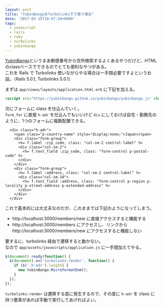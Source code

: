 ```yaml
---
layout: post
title: "YubinBangoをTurbolinks下で使う場合"
date: '2017-03-15T10:47:29+0900'
tags:
  - javascript
  - rails
  - ruby
  - turbolinks
  - yubinbango
---
```


[YubinBango](https://yubinbango.github.io/)というまあ郵便番号から住所検索するよくあるやつだけど、HTMLのclassベースでできるのでとても便利なやつがある。  
これを Rails で Turbolinks 使いながらやる場合は一手間必要ですよというお話。（Rails 5.0.1, Turbolinks 5.0.1）

まずは `app/views/layouts/application.html.erb` に下記を加える。

```html
<script src="https://yubinbango.github.io/yubinbango/yubinbango.js" charset="UTF-8"></script>
```

次にフォームに class を仕込んでいく。  
`form_for` に直接 `h-adr` を仕込んでもいいけど `div` にしておけば自宅・勤務先のように、1つのフォームに複数配置できる。

```erb
  <div class="h-adr">
    <span class="p-country-name" style="display:none;">Japan</span>
    <div class="form-group">
      <%= f.label :zip_code, class: "col-sm-2 control-label" %>
      <div class="col-sm-2">
        <%= f.text_field :zip_code, class: "form-control p-postal-code" %>
      </div>
    </div>
    <div class="form-group">
      <%= f.label :address, class: "col-sm-2 control-label" %>
      <div class="col-sm-10">
        <%= f.text_field :address, class: "form-control p-region p-locality p-street-address p-extended-address" %>
      </div>
    </div>
  </div>
```

これで基本的には大丈夫なのだが、このままでは下記のようになってしまう。

* http://localhost:3000/members/new に直接アクセスすると機能する
* http://localhost:3000/members にアクセスし、リンクから http://localhost:3000/members/new にアクセスすると機能しない

要するに、turbolinks 経由で遷移すると動かない。  
なので `app/assets/javascripts/application.js` に一手間加えてやる。

```js
$(document).ready(function() {
  $(document).on('turbolinks:render', function() {
    if ($('.h-adr').length) {
      new YubinBango.MicroformatDom();
    }
  });
});
```

`turbolinks:render` は遷移する度に発生するので、その度に `h-adr` を class に持つ要素があれば手動で実行してあげればよい。
